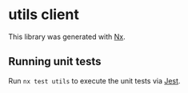 # utils client

This library was generated with [Nx](https://nx.dev).

## Running unit tests

Run `nx test utils` to execute the unit tests via [Jest](https://jestjs.io).
